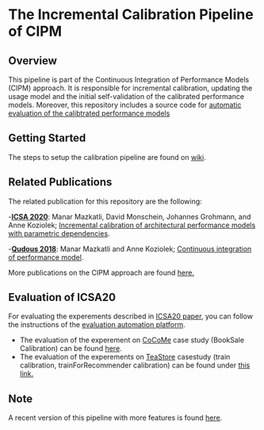 # The Incremental Calibration Pipeline of CIPM
## Overview
This pipeline is part of the Continuous Integration of Performance Models (CIPM) approach. It is responsible for incremental calibration, updating the usage model and the initial self-validation of the calibrated performance models.
Moreover, this repository includes a source code for [automatic evaluation of the calibtrated performance models](https://github.com/CIPM-tools/Incremental-Calibration-Pipeline/tree/master/evaluation/evaluation-automation-platform)

## Getting Started
The steps to setup the calibration pipeline are found on [wiki](https://github.com/CIPM-tools/Incremental-Calibration-Pipeline/wiki/Calibration-Pipeline-Setup).

## Related Publications
The related publication for this repository are the following:

-**[ICSA 2020](http://icsa-conferences.org/2020/index.html)**: Manar Mazkatli, David Monschein, Johannes Grohmann, and Anne Koziolek; [Incremental calibration of architectural performance models with parametric dependencies]( https://sdqweb.ipd.kit.edu/publications/pdfs/mazkatli2020a.pdf).

-**[Qudous 2018](http://2018.qudos-workshop.org/)**: Manar Mazkatli and Anne Koziolek; [Continuous integration of performance model]( https://sdqweb.ipd.kit.edu/publications/pdfs/Mazkatli2018Qudos1.pdf).

More publications on the CIPM approach are found [here.](https://are.ipd.kit.edu/people/manar-mazkatli/publications/) 
## Evaluation of ICSA20 
For evaluating the experements described in [ICSA20 paper](https://sdqweb.ipd.kit.edu/publications/pdfs/mazkatli2020a.pdf), you can follow the instructions of the [evaluation automation platform](https://github.com/CIPM-tools/Incremental-Calibration-Pipeline/tree/master/evaluation/evaluation-automation-platform).
-  The evaluation of the experement on [CoCoMe](https://github.com/cocome-community-case-study/cocome-cloud-jee-platform-migration) case study (BookSale Calibration) can be found [here](https://github.com/CIPM-tools/Incremental-Calibration-Pipeline/tree/master/evaluation/evaluation-automation-platform/src/main/java/paper/evaluation/automation/start/cocome).
- The evaluation of the experements on [TeaStore](https://github.com/CIPM-tools/TeaStore) casestudy (train calibration, trainForRecommender calibration) can be found under [this link.](https://github.com/CIPM-tools/Incremental-Calibration-Pipeline/tree/master/evaluation/evaluation-automation-platform/src/main/java/paper/evaluation/automation/start/teastore)
## Note
A recent version of this pipeline with more features is found [here](https://github.com/CIPM-tools/CIPM-Pipeline).
